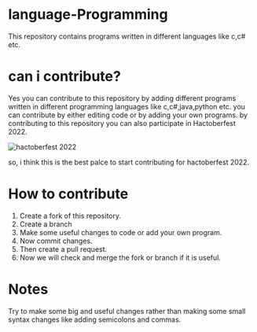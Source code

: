 # language-Programming
This repository contains programs written in different languages like c,c# etc.

# can i contribute?
Yes you can contribute to this repository by adding different programs written in different programming languages like c,c#,java,python etc.
you can contribute by either editing code or by adding your own programs.
by contributing to this repository you can also participate in Hactoberfest 2022.


![hactoberfest 2022](https://user-images.githubusercontent.com/73636316/194705605-ffeced0c-29f7-4a09-8692-77e7165f4187.png)

so, i think this is the best palce to start contributing for hactoberfest 2022.

# How to contribute
1. Create a fork of this repository.
2. Create a branch 
3. Make some useful changes to code or add your own program.
4. Now commit changes. 
5. Then create a pull request.
6. Now we will check and merge the fork or branch if it is useful.

# Notes 
Try to make some big and useful changes rather than making some small syntax changes like adding semicolons and commas.
